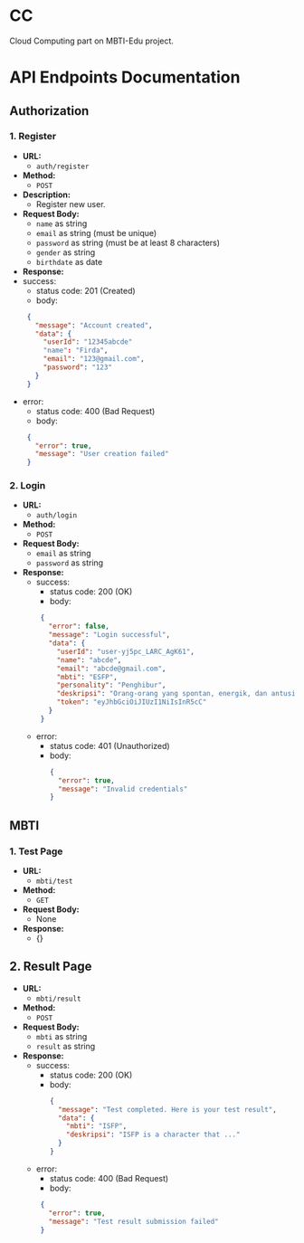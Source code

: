 # CC
Cloud Computing part on MBTI-Edu project.

# API Endpoints Documentation

## Authorization

### 1. Register
- **URL:** 
  - `auth/register`
- **Method:** 
  - `POST`
- **Description:** 
  - Register new user.
- **Request Body:**
  - `name` as string
  - `email` as string (must be unique)
  - `password` as string (must be at least 8 characters)
  - `gender` as string
  - `birthdate` as date
 - **Response:**
  - success:
    - status code: 201 (Created)
    - body:
     ```JSON
      {
        "message": "Account created",
        "data": {
          "userId": "12345abcde"
          "name": "Firda",
          "email": "123@gmail.com",
          "password": "123"
        }
      }
      ```
  - error:
    - status code: 400 (Bad Request)
    - body:
     ```JSON
      {
        "error": true,
        "message": "User creation failed"
      }
     ```
 ### 2. Login
- **URL:**
  - `auth/login`
- **Method:**
  - `POST`
- **Request Body:**
  - `email` as string
  - `password` as string
- **Response:**
  - success:
    - status code: 200 (OK)
    - body:
     ```JSON
      {
        "error": false,
        "message": "Login successful",
        "data": {
          "userId": "user-yj5pc_LARC_AgK61",
          "name": "abcde",
          "email": "abcde@gmail.com",
          "mbti": "ESFP",
          "personality": "Penghibur",
          "deskripsi": "Orang-orang yang spontan, energik, dan antusias - hidup ...",
          "token": "eyJhbGciOiJIUzI1NiIsInR5cC"
        }
      }
      ```
  - error:
    - status code: 401 (Unauthorized)
    - body:
      ```JSON
      {
        "error": true,
        "message": "Invalid credentials"
      }
      ```

## MBTI

### 1. Test Page
- **URL:**
  - `mbti/test`
- **Method:**
  - `GET`
- **Request Body:**
  - None
- **Response:**
  - {}

## 2. Result Page
- **URL:**
  - `mbti/result`
- **Method:**
  - `POST`
- **Request Body:**
  - `mbti` as string
  - `result` as string
- **Response:**
  - success:
    - status code: 200 (OK)
    - body:
      ```JSON
      {
        "message": "Test completed. Here is your test result",
        "data": {
          "mbti": "ISFP",
          "deskripsi": "ISFP is a character that ..."
        }
      }
      ```
  - error:
    - status code: 400 (Bad Request)
    - body:
     ```JSON
      {
        "error": true,
        "message": "Test result submission failed"
      }
      ```
